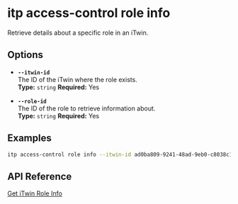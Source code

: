 # itp access-control role info

Retrieve details about a specific role in an iTwin.

## Options

- **`--itwin-id`**  
  The ID of the iTwin where the role exists.  
  **Type:** `string` **Required:** Yes

- **`--role-id`**  
  The ID of the role to retrieve information about.  
  **Type:** `string` **Required:** Yes

## Examples

```bash
itp access-control role info --itwin-id ad0ba809-9241-48ad-9eb0-c8038c1a1d51 --role-id role1-id
```

## API Reference

[Get iTwin Role Info](https://developer.bentley.com/apis/access-control-v2/operations/get-itwin-role/)

